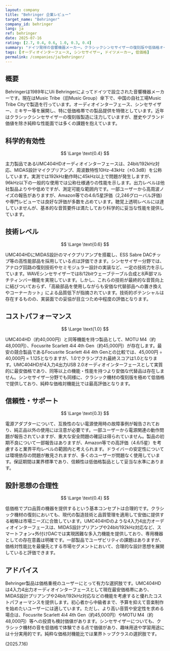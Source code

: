 ```yaml
---
layout: company
title: "Behringer 企業レビュー"
target_name: "Behringer"
company_id: behringer
lang: ja
ref: behringer
date: 2025-07-16
rating: [2.7, 0.4, 0.6, 1.0, 0.3, 0.4]
summary: "ドイツ発祥の音響機器メーカー。クラシックシンセサイザーの復刻版や低価格オーディオインターフェースで知られるが、測定性能と設計思想に課題が多い。"
tags: [オーディオインターフェース, シンセサイザー, ドイツメーカー, 低価格]
permalink: /companies/ja/behringer/
---
```


## 概要

Behringerは1989年にUli Behringerによってドイツで設立された音響機器メーカーです。現在はMusic Tribe（旧Music Group）傘下で、中国の自社工場Music Tribe Cityで製造を行っています。オーディオインターフェース、シンセサイザー、ミキサー等を展開し、特に低価格帯での製品提供を特徴としています。近年はクラシックシンセサイザーの復刻版製造に注力していますが、歴史やブランド価値を除き純粋な性能面では多くの課題を抱えています。

## 科学的有効性

$$ \Large \text{0.4} $$

主力製品であるUMC404HDオーディオインターフェースは、24bit/192kHz対応、MIDAS設計マイクプリアンプ、周波数特性10Hz-43kHz（±0.3dB）を公称しています。実測では192kHz動作時に45kHz以上で問題が発生しますが、96kHz以下の一般的な使用では公称仕様通りの性能を示します。出力レベルは他社製品よりやや低めですが、測定可能な範囲内です。一部ユーザーから高周波ノイズの報告がありますが、Amazon等での4.6/5星評価（2,246グローバル評価）や専門レビューでは良好な評価が多数を占めています。聴覚上透明レベルには達していませんが、基本的な音質要件は満たしており科学的に妥当な性能を提供しています。

## 技術レベル

$$ \Large \text{0.6} $$

UMC404HDにMIDAS設計のマイクプリアンプを搭載し、ESS Sabre DACチップ等の高性能部品を採用している点は評価できます。シンセサイザー分野では、アナログ回路の復刻技術やセミモジュラー設計の実装など、一定の技術力を示しています。WAVEシンセサイザーでは8/12bitウェーブテーブル合成と8声部マルチティンバー機能を実現しています。しかし、これらの技術が最終的な音質向上に結びついておらず、「高級部品を使用しながらも安価な代替部品への置き換えやコーナーカット」による品質低下が指摘されています。技術的ポテンシャルは存在するものの、実装面での妥協が目立つため中程度の評価となります。

## コストパフォーマンス

$$ \Large \text{1.0} $$

UMC404HD（約40,000円）と同等機能を持つ製品として、MOTU M4（約48,000円）、Focusrite Scarlett 4i4 4th Gen（約45,000円）が存在します。最安の競合製品であるFocusrite Scarlett 4i4 4th Genとの比較では、45,000円 ÷ 40,000円 = 1.125となりますが、1.0でクランプされ最終スコアは1.0となります。UMC404HDが4入力4出力USB 2.0オーディオインターフェースとして実質的に最安価格であり、同等以上の機能・性能を持つより安価な代替品は存在しません。シンセサイザー分野でも同様に、クラシック機材の復刻版を極めて低価格で提供しており、純粋な価格対機能比では最高評価となります。

## 信頼性・サポート

$$ \Large \text{0.3} $$

電源アダプターについて、互換性のない電源使用時の故障事例が報告されており、純正品以外の使用には注意が必要です。一部ユーザーから電源関連の動作問題が報告されていますが、重大な安全問題の確証は得られていません。製品の初期不良について一部報告はありますが、Amazon等での高評価（4.6/5星）を考慮すると業界平均レベルの範囲内と考えられます。ドライバーの安定性については環境依存の問題が散見されますが、多くのユーザーが問題なく使用しています。保証期間は業界標準であり、信頼性は低価格製品として妥当な水準にあります。

## 設計思想の合理性

$$ \Large \text{0.4} $$

低価格でプロ品質の機器を提供するという基本コンセプトは合理的です。クラシック機材の復刻においても、現代の製造技術と品質管理を適用して安価に提供する戦略は市場ニーズに合致しています。UMC404HDのような4入力4出力オーディオインターフェースは、MIDAS設計プリアンプや24bit/192kHz対応など、スマートフォン+外付けDACでは実現困難な多入力機能を提供しており、専用機器としての存在意義は明確です。一部製品でユーザビリティの課題はありますが、価格対性能比を最優先とする市場セグメントにおいて、合理的な設計思想を展開していると評価できます。

## アドバイス

Behringer製品は価格重視のユーザーにとって有力な選択肢です。UMC404HDは4入力4出力オーディオインターフェースとして現在最安価格帯にあり、MIDAS設計プリアンプや24bit/192kHz対応などの機能を考慮すると優れたコストパフォーマンスを提供します。初心者から中級者まで、予算を抑えて音楽制作を始めたいユーザーには適しています。ただし、より高い音質や安定性を求める場合は、Focusrite Scarlett 4i4 4th Gen（約45,000円）やMOTU M4（約48,000円）等への投資も検討価値があります。シンセサイザーについても、クラシック機材の音を低価格で体験できる点で価値があり、趣味用途や学習用途には十分実用的です。純粋な価格対機能比では業界トップクラスの選択肢です。

(2025.7.16)